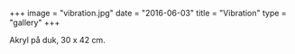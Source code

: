 +++
image = "vibration.jpg"
date = "2016-06-03"
title = "Vibration"
type = "gallery"
+++

Akryl på duk, 30 x 42 cm.
 

